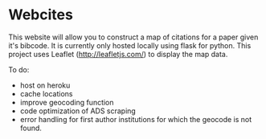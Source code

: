 # Webcites 

This website will allow you to construct a map of citations for a paper given it's bibcode. It is currently only hosted locally using flask for python. This project uses Leaflet (http://leafletjs.com/) to display the map data. 

To do:
- host on heroku
- cache locations
- improve geocoding function 
- code optimization of ADS scraping
- error handling for first author institutions for which the geocode is not found. 